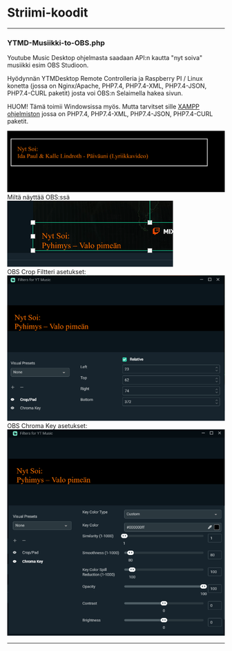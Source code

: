 # Striimi-koodit

---

### YTMD-Musiikki-to-OBS.php    
Youtube Music Desktop ohjelmasta saadaan API:n kautta "nyt soiva" musiikki esim OBS Studioon.     
   
Hyödynnän YTMDesktop Remote Controlleria ja Raspberry PI / Linux konetta (jossa on Nginx/Apache, PHP7.4, PHP7.4-XML, PHP7.4-JSON, PHP7.4-CURL paketit) josta voi OBS:n Selaimella hakea sivun.     
     
HUOM! Tämä toimii Windowsissa myös. Mutta tarvitset sille [XAMPP ohjelmiston](https://www.apachefriends.org/index.html) jossa on PHP7.4, PHP7.4-XML, PHP7.4-JSON, PHP7.4-CURL paketit. 
    
![YTMD_sivu](./img/YTMD_Esimerkki.PNG?raw=true)    
Miltä näyttää OBS:ssä      
![YTMD_OBS](./img/YTMD_OBS.PNG)     
OBS Crop Filtteri asetukset:    
![YTMD_Crop asetukset](./img/YTMD_Crop.PNG)    
OBS Chroma Key asetukset:    
![YTMD_Chroma Key astukset](./img/YTMD_Chroma_key.PNG)    


---

